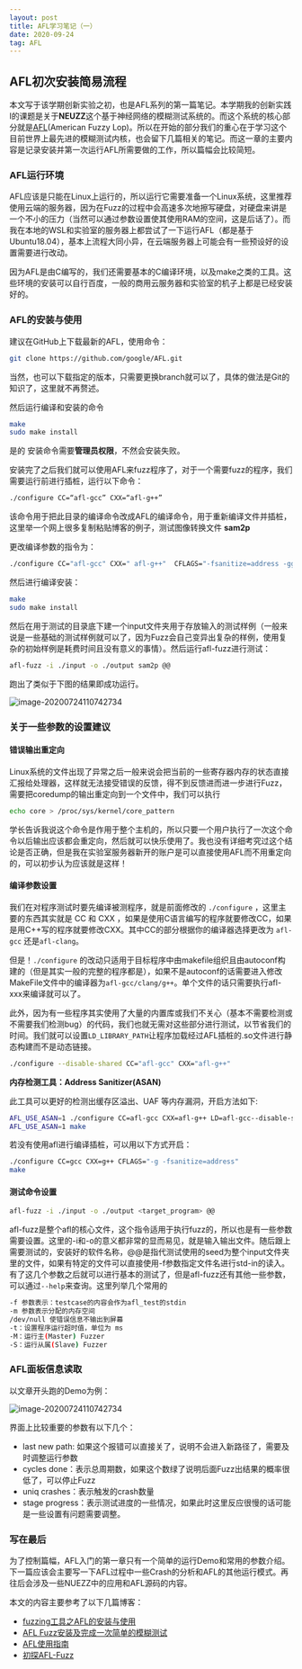 ```yaml
---
layout: post
title: AFL学习笔记（一）
date: 2020-09-24
tag: AFL
---
```


## AFL初次安装简易流程

本文写于该学期创新实验之初，也是AFL系列的第一篇笔记。本学期我的创新实践I的课题是关于**NEUZZ**这个基于神经网络的模糊测试系统的。而这个系统的核心部分就是[AFL](https://github.com/google/AFL)(American Fuzzy Lop)。所以在开始的部分我们的重心在于学习这个目前世界上最先进的模糊测试内核，也会留下几篇相关的笔记。而这一章的主要内容是记录安装并第一次运行AFL所需要做的工作，所以篇幅会比较简短。

### AFL运行环境

AFL应该是只能在Linux上运行的，所以运行它需要准备一个Linux系统，这里推荐使用云端的服务器，因为在Fuzz的过程中会高速多次地擦写硬盘，对硬盘来讲是一个不小的压力（当然可以通过参数设置使其使用RAM的空间，这是后话了）。而我在本地的WSL和实验室的服务器上都尝试了一下运行AFL（都是基于Ubuntu18.04），基本上流程大同小异，在云端服务器上可能会有一些预设好的设置需要进行改动。

因为AFL是由C编写的，我们还需要基本的C编译环境，以及make之类的工具。这些环境的安装可以自行百度，一般的商用云服务器和实验室的机子上都是已经安装好的。

### AFL的安装与使用

建议在GitHub上下载最新的AFL，使用命令：

```bash
git clone https://github.com/google/AFL.git
```

当然，也可以下载指定的版本，只需要更换branch就可以了，具体的做法是Git的知识了，这里就不再赘述。

然后运行编译和安装的命令

```bash
make
sudo make install
```

是的 安装命令需要**管理员权限**，不然会安装失败。

安装完了之后我们就可以使用AFL来fuzz程序了，对于一个需要fuzz的程序，我们需要运行前进行插桩，运行以下命令：

```bash
./configure CC=“afl-gcc” CXX=“afl-g++”
```

该命令用于把此目录的编译命令改成AFL的编译命令，用于重新编译文件并插桩，这里举一个网上很多复制粘贴博客的例子，测试图像转换文件 **sam2p**

更改编译参数的指令为：

```bash
./configure CC="afl-gcc" CXX=" afl-g++"  CFLAGS="-fsanitize=address -ggdb - fno- omit- frame - pointer - fno- optimize-sibling-calls"  CXXFL AGS="-fsanitize=address -ggdb - fno-omit- frame- pointer - fno-optimize- sibling-caLLs"
```

然后进行编译安装：

```bash
make
sudo make install
```

然后在用于测试的目录底下建一个input文件夹用于存放输入的测试样例（一般来说是一些基础的测试样例就可以了，因为Fuzz会自己变异出复杂的样例，使用复杂的初始样例是耗费时间且没有意义的事情）。然后运行afl-fuzz进行测试：

```bash
afl-fuzz -i ./input -o ./output sam2p @@
```

跑出了类似于下图的结果即成功运行。

![image-20200724110742734](/images/posts/afl/basic-afl.png)

### 关于一些参数的设置建议

#### 错误输出重定向

Linux系统的文件出现了异常之后一般来说会把当前的一些寄存器内存的状态直接汇报给处理器，这样就无法接受错误的反馈，得不到反馈进而进一步进行Fuzz，需要把coredump的输出重定向到一个文件中，我们可以执行

```bash
echo core > /proc/sys/kernel/core_pattern
```

学长告诉我说这个命令是作用于整个主机的，所以只要一个用户执行了一次这个命令以后输出应该都会重定向，然后就可以快乐使用了。我也没有详细考究过这个结论是否正确，但是我在实验室服务器新开的账户是可以直接使用AFL而不用重定向的，可以初步认为应该就是这样！

#### 编译参数设置

我们在对程序测试时要先编译被测程序，就是前面修改的 `./configure` ，这里主要的东西其实就是 CC 和 CXX ，如果是使用C语言编写的程序就要修改CC，如果是用C++写的程序就要修改CXX。其中CC的部分根据你的编译器选择更改为 `afl-gcc` 还是`afl-clang`。

但是！`./configure` 的改动只适用于目标程序中由makefile组织且由autoconf构建的（但是其实一般的完整的程序都是），如果不是autoconf的话需要进入修改MakeFile文件中的编译器为`afl-gcc/clang/g++`。单个文件的话只需要执行afl-xxx来编译就可以了。

此外，因为有一些程序其实使用了大量的内置库或我们不关心（基本不需要检测或不需要我们检测bug）的代码，我们也就无需对这些部分进行测试，以节省我们的时间。我们就可以设置`LD_LIBRARY_PATH`让程序加载经过AFL插桩的.so文件进行静态构建而不是动态链接。

```bash
./configure --disable-shared CC="afl-gcc" CXX="afl-g++"
```

**内存检测工具：Address Sanitizer(ASAN)**

此工具可以更好的检测出缓存区溢出、UAF 等内存漏洞，开启方法如下:

```bash
AFL_USE_ASAN=1 ./configure CC=afl-gcc CXX=afl-g++ LD=afl-gcc--disable-shared
AFL_USE_ASAN=1 make
```

若没有使用afl进行编译插桩，可以用以下方式开启：

```bash
./configure CC=gcc CXX=g++ CFLAGS="-g -fsanitize=address"
make
```

#### 测试命令设置

```bash
afl-fuzz -i ./input -o ./output <target_program> @@
```

​	afl-fuzz是整个afl的核心文件，这个指令适用于执行fuzz的，所以也是有一些参数需要设置。这里的-i和-o的意义都非常的显而易见，就是输入输出文件。随后跟上需要测试的，安装好的软件名称，@@是指代测试使用的seed为整个input文件夹里的文件，如果有特定的文件可以直接使用-f参数指定文件名进行std-in的读入。有了这几个参数之后就可以进行基本的测试了，但是afl-fuzz还有其他一些参数，可以通过`--help`来查询。这里列举几个常用的

```bash
-f 参数表示：testcase的内容会作为afl_test的stdin
-m 参数表示分配的内存空间
/dev/null 使错误信息不输出到屏幕
-t：设置程序运行超时值，单位为 ms
-M：运行主(Master) Fuzzer
-S：运行从属(Slave) Fuzzer
```

### AFL面板信息读取

以文章开头跑的Demo为例：

![image-20200724110742734](/images/posts/afl/basic-afl.png)

界面上比较重要的参数有以下几个：

* last new path: 如果这个报错可以直接关了，说明不会进入新路径了，需要及时调整运行参数
* cycles done：表示总周期数，如果这个数绿了说明后面Fuzz出结果的概率很低了，可以停止Fuzz
* uniq crashes：表示触发的crash数量
* stage progress：表示测试进度的一些情况，如果此时这里反应很慢的话可能是一些设置有问题需要调整。

### 写在最后

为了控制篇幅，AFL入门的第一章只有一个简单的运行Demo和常用的参数介绍。下一篇应该会主要写一下AFL过程中一些Crash的分析和AFL的其他运行模式。再往后会涉及一些NUEZZ中的应用和AFL源码的内容。

本文的内容主要参考了以下几篇博客：

* [fuzzing工具之AFL的安装与使用](https://blog.csdn.net/lewyu521/article/details/106883174)
* [AFL Fuzz安装及完成一次简单的模糊测试](https://blog.csdn.net/dengyou1937/article/details/101890303?utm_medium=distribute.pc_relevant.none-task-blog-title-5&spm=1001.2101.3001.4242)
* [AFL使用指南](http://zeroyu.xyz/2019/05/15/how-to-use-afl-fuzz/)
* [初探AFL-Fuzz](https://xz.aliyun.com/t/4314)



